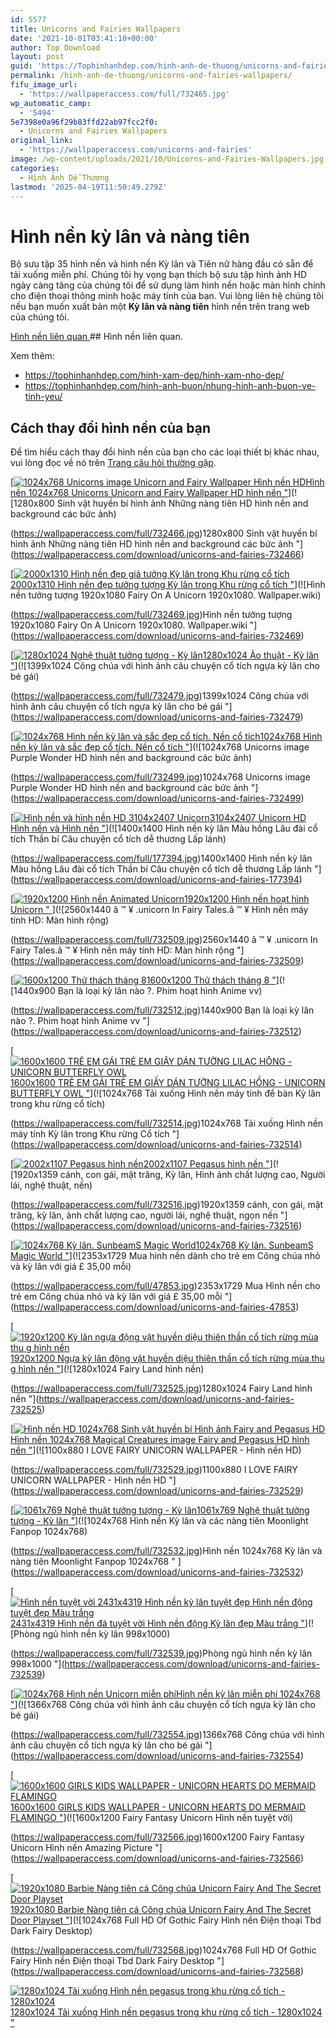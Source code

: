 ```yaml
---
id: 5577
title: Unicorns and Fairies Wallpapers
date: '2021-10-01T03:41:10+00:00'
author: Top Download
layout: post
guid: 'https://Tophinhanhdep.com/hinh-anh-de-thuong/unicorns-and-fairies-wallpapers/'
permalink: /hinh-anh-de-thuong/unicorns-and-fairies-wallpapers/
fifu_image_url:
  - 'https://wallpaperaccess.com/full/732465.jpg'
wp_automatic_camp:
  - '5494'
5e7398e0a96f29b83ffd22ab97fcc2f0:
  - Unicorns and Fairies Wallpapers
original_link:
  - 'https://wallpaperaccess.com/unicorns-and-fairies'
image: /wp-content/uploads/2021/10/Unicorns-and-Fairies-Wallpapers.jpg
categories:
  - Hình Ảnh Dễ Thương
lastmod: '2025-04-19T11:50:49.279Z'
---
```

# Hình nền kỳ lân và nàng tiên

Bộ sưu tập 35 hình nền và hình nền Kỳ lân và Tiên nữ hàng đầu có sẵn để tải xuống miễn phí. Chúng tôi hy vọng bạn thích bộ sưu tập hình ảnh HD ngày càng tăng của chúng tôi để sử dụng làm hình nền hoặc màn hình chính cho điện thoại thông minh hoặc máy tính của bạn. Vui lòng liên hệ chúng tôi nếu bạn muốn xuất bản một **Kỳ lân và nàng tiên** hình nền trên trang web của chúng tôi.

[Hình nền liên quan ](#related) ## Hình nền liên quan.

   
 Xem thêm:

   
- <https://tophinhanhdep.com/hinh-xam-dep/hinh-xam-nho-dep/>
- <https://tophinhanhdep.com/hinh-anh-buon/nhung-hinh-anh-buon-ve-tinh-yeu/>

## Cách thay đổi hình nền của bạn

Để tìm hiểu cách thay đổi hình nền của bạn cho các loại thiết bị khác nhau, vui lòng đọc về nó trên [Trang câu hỏi thường gặp](https://tophinhanhdep.com/faq/).

  
[[![1024x768 Unicorns image Unicorn and Fairy Wallpaper Hình nền HD](https://wallpaperaccess.com/full/732465.jpg)Hình nền 1024x768 Unicorns Unicorn and Fairy Wallpaper HD hình nền "](https://wallpaperaccess.com/download/unicorns-and-fairies-732465)](![1280x800 Sinh vật huyền bí hình ảnh Những nàng tiên HD hình nền and background các bức ảnh)

(https://wallpaperaccess.com/full/732466.jpg)1280x800 Sinh vật huyền bí hình ảnh Những nàng tiên HD hình nền and background các bức ảnh "](https://wallpaperaccess.com/download/unicorns-and-fairies-732466)

[[![2000x1310 Hình nền đẹp giả tưởng Kỳ lân trong Khu rừng cổ tích](https://wallpaperaccess.com/full/291152.jpg)2000x1310 Hình nền đẹp tưởng tượng Kỳ lân trong Khu rừng cổ tích "](https://wallpaperaccess.com/download/unicorns-and-fairies-291152)](![Hình nền tưởng tượng 1920x1080 Fairy On A Unicorn 1920x1080.  Wallpaper.wiki)

(https://wallpaperaccess.com/full/732469.jpg)Hình nền tưởng tượng 1920x1080 Fairy On A Unicorn 1920x1080. Wallpaper.wiki "](https://wallpaperaccess.com/download/unicorns-and-fairies-732469)

[[![1280x1024 Nghệ thuật tưởng tượng - Kỳ lân](https://wallpaperaccess.com/full/732473.jpg)1280x1024 Ảo thuật - Kỳ lân "](https://wallpaperaccess.com/download/unicorns-and-fairies-732473)](![1399x1024 Công chúa với hình ảnh câu chuyện cổ tích ngựa kỳ lân cho bé gái)

(https://wallpaperaccess.com/full/732479.jpg)1399x1024 Công chúa với hình ảnh câu chuyện cổ tích ngựa kỳ lân cho bé gái "](https://wallpaperaccess.com/download/unicorns-and-fairies-732479)

[[![1024x768 Hình nền kỳ lân và sắc đẹp cổ tích.  Nền cổ tích](https://wallpaperaccess.com/full/732497.jpg)1024x768 Hình nền kỳ lân và sắc đẹp cổ tích. Nền cổ tích "](https://wallpaperaccess.com/download/unicorns-and-fairies-732497)](![1024x768 Unicorns image Purple Wonder HD hình nền and background các bức ảnh)

(https://wallpaperaccess.com/full/732499.jpg)1024x768 Unicorns image Purple Wonder HD hình nền and background các bức ảnh "](https://wallpaperaccess.com/download/unicorns-and-fairies-732499)

[[![Hình nền và hình nền HD 3104x2407 Unicorn](https://wallpaperaccess.com/full/291200.jpg)3104x2407 Unicorn HD Hình nền và Hình nền "](https://wallpaperaccess.com/download/unicorns-and-fairies-291200)](![1400x1400 Hình nền kỳ lân Màu hồng Lâu đài cổ tích Thần bí Câu chuyện cổ tích dễ thương Lấp lánh)

(https://wallpaperaccess.com/full/177394.jpg)1400x1400 Hình nền kỳ lân Màu hồng Lâu đài cổ tích Thần bí Câu chuyện cổ tích dễ thương Lấp lánh "](https://wallpaperaccess.com/download/unicorns-and-fairies-177394)

[[![1920x1200 Hình nền Animated Unicorn](https://wallpaperaccess.com/full/83342.jpg)1920x1200 Hình nền hoạt hình Unicorn " ](https://wallpaperaccess.com/download/unicorns-and-fairies-83342)](![2560x1440 â ™ ¥ .unicorn In Fairy Tales.â ™ ¥ Hình nền máy tính HD: Màn hình rộng)

(https://wallpaperaccess.com/full/732509.jpg)2560x1440 â ™ ¥ .unicorn In Fairy Tales.â ™ ¥ Hình nền máy tính HD: Màn hình rộng "](https://wallpaperaccess.com/download/unicorns-and-fairies-732509)

[[![1600x1200 Thử thách tháng 8](https://wallpaperaccess.com/full/732511.jpg)1600x1200 Thử thách tháng 8 "](https://wallpaperaccess.com/download/unicorns-and-fairies-732511)](![1440x900 Bạn là loại kỳ lân nào ?.  Phim hoạt hình Anime vv)

(https://wallpaperaccess.com/full/732512.jpg)1440x900 Bạn là loại kỳ lân nào ?. Phim hoạt hình Anime vv "](https://wallpaperaccess.com/download/unicorns-and-fairies-732512)

[[![1600x1600 TRẺ EM GÁI TRẺ EM GIẤY DÁN TƯỜNG LILAC HỒNG - UNICORN BUTTERFLY OWL](https://wallpaperaccess.com/full/647505.jpg)1600x1600 TRẺ EM GÁI TRẺ EM GIẤY DÁN TƯỜNG LILAC HỒNG - UNICORN BUTTERFLY OWL "](https://wallpaperaccess.com/download/unicorns-and-fairies-647505)](![1024x768 Tải xuống Hình nền máy tính để bàn Kỳ lân trong khu rừng cổ tích)

(https://wallpaperaccess.com/full/732514.jpg)1024x768 Tải xuống Hình nền máy tính Kỳ lân trong Khu rừng Cổ tích "](https://wallpaperaccess.com/download/unicorns-and-fairies-732514)

[[![2002x1107 Pegasus hình nền](https://wallpaperaccess.com/full/732515.jpg)2002x1107 Pegasus hình nền "](https://wallpaperaccess.com/download/unicorns-and-fairies-732515)](![1920x1359 cánh, con gái, mặt trăng, Kỳ lân, Hình ảnh chất lượng cao, Người lái, nghệ thuật, nến)

(https://wallpaperaccess.com/full/732516.jpg)1920x1359 cánh, con gái, mặt trăng, kỳ lân, ảnh chất lượng cao, người lái, nghệ thuật, ngọn nến "](https://wallpaperaccess.com/download/unicorns-and-fairies-732516)

[[![1024x768 Kỳ lân.  SunbeamS Magic World](https://wallpaperaccess.com/full/732520.jpg)1024x768 Kỳ lân. SunbeamS Magic World "](https://wallpaperaccess.com/download/unicorns-and-fairies-732520)](![2353x1729 Mua hình nền dành cho trẻ em Công chúa nhỏ và kỳ lân với giá £ 35,00 mỗi)

(https://wallpaperaccess.com/full/47853.jpg)2353x1729 Mua Hình nền cho trẻ em Công chúa nhỏ và kỳ lân với giá £ 35,00 mỗi "](https://wallpaperaccess.com/download/unicorns-and-fairies-47853)

[[![1920x1200 Kỳ lân ngựa động vật huyền diệu thiên thần cổ tích rừng mùa thu g hình nền](https://wallpaperaccess.com/full/732522.jpg)1920x1200 Ngựa kỳ lân động vật huyền diệu thiên thần cổ tích rừng mùa thu g hình nền "](https://wallpaperaccess.com/download/unicorns-and-fairies-732522)](![1280x1024 Fairy Land hình nền)

(https://wallpaperaccess.com/full/732525.jpg)1280x1024 Fairy Land hình nền "](https://wallpaperaccess.com/download/unicorns-and-fairies-732525)

[[![Hình nền HD 1024x768 Sinh vật huyền bí Hình ảnh Fairy and Pegasus HD](https://wallpaperaccess.com/full/732528.jpg)Hình nền 1024x768 Magical Creatures image Fairy and Pegasus HD hình nền "](https://wallpaperaccess.com/download/unicorns-and-fairies-732528)](![1100x880 I LOVE FAIRY UNICORN WALLPAPER - Hình nền HD)

(https://wallpaperaccess.com/full/732529.jpg)1100x880 I LOVE FAIRY UNICORN WALLPAPER - Hình nền HD "](https://wallpaperaccess.com/download/unicorns-and-fairies-732529)

[[![1061x769 Nghệ thuật tưởng tượng - Kỳ lân](https://wallpaperaccess.com/full/732531.jpg)1061x769 Nghệ thuật tưởng tượng - Kỳ lân "](https://wallpaperaccess.com/download/unicorns-and-fairies-732531)](![1024x768 Hình nền Kỳ lân và các nàng tiên Moonlight Fanpop 1024x768)

(https://wallpaperaccess.com/full/732532.jpg)Hình nền 1024x768 Kỳ lân và nàng tiên Moonlight Fanpop 1024x768 " ](https://wallpaperaccess.com/download/unicorns-and-fairies-732532)

[[![Hình nền tuyệt vời 2431x4319 Hình nền kỳ lân tuyệt đẹp Hình nền động tuyệt đẹp Màu trắng](https://wallpaperaccess.com/full/732536.jpg)2431x4319 Hình nền đá tuyệt vời Hình nền động Kỳ lân đẹp Màu trắng "](https://wallpaperaccess.com/download/unicorns-and-fairies-732536)](![Phòng ngủ hình nền kỳ lân 998x1000)

(https://wallpaperaccess.com/full/732539.jpg)Phòng ngủ hình nền kỳ lân 998x1000 "](https://wallpaperaccess.com/download/unicorns-and-fairies-732539)

[[![1024x768 Hình nền Unicorn miễn phí](https://wallpaperaccess.com/full/732553.jpg)Hình nền kỳ lân miễn phí 1024x768 "](https://wallpaperaccess.com/download/unicorns-and-fairies-732553)](![1366x768 Công chúa với hình ảnh câu chuyện cổ tích ngựa kỳ lân cho bé gái)

(https://wallpaperaccess.com/full/732554.jpg)1366x768 Công chúa với hình ảnh câu chuyện cổ tích ngựa kỳ lân cho bé gái "](https://wallpaperaccess.com/download/unicorns-and-fairies-732554)

[[![1600x1600 GIRLS KIDS WALLPAPER - UNICORN HEARTS DO MERMAID FLAMINGO](https://wallpaperaccess.com/full/732559.jpg)1600x1600 GIRLS KIDS WALLPAPER - UNICORN HEARTS DO MERMAID FLAMINGO "](https://wallpaperaccess.com/download/unicorns-and-fairies-732559)](![1600x1200 Fairy Fantasy Unicorn Hình nền tuyệt vời)

(https://wallpaperaccess.com/full/732566.jpg)1600x1200 Fairy Fantasy Unicorn Hình nền Amazing Picture "](https://wallpaperaccess.com/download/unicorns-and-fairies-732566)

[[![1920x1080 Barbie Nàng tiên cá Công chúa Unicorn Fairy And The Secret Door Playset](https://wallpaperaccess.com/full/732567.jpg)1920x1080 Barbie Nàng tiên cá Công chúa Unicorn Fairy And The Secret Door Playset "](https://wallpaperaccess.com/download/unicorns-and-fairies-732567)](![1024x768 Full HD Of Gothic Fairy Hình nền Điện thoại Tbd Dark Fairy Desktop)

(https://wallpaperaccess.com/full/732568.jpg)1024x768 Full HD Of Gothic Fairy Hình nền Điện thoại Tbd Dark Fairy Desktop "](https://wallpaperaccess.com/download/unicorns-and-fairies-732568)

[![1280x1024 Tải xuống Hình nền pegasus trong khu rừng cổ tích - 1280x1024](https://wallpaperaccess.com/full/732572.jpg)1280x1024 Tải xuống Hình nền pegasus trong khu rừng cổ tích - 1280x1024 "](https://wallpaperaccess.com/download/unicorns-and-fairies-732572)
